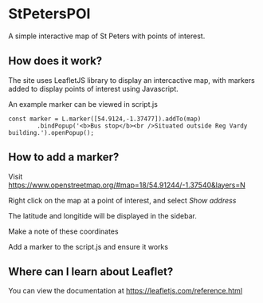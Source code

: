 # StPetersPOI

A simple interactive map of St Peters with points of interest.

## How does it work?

The site uses LeafletJS library to display an intercactive map, with markers added to display points of interest using Javascript.

An example marker can be viewed in script.js

```
const marker = L.marker([54.9124,-1.37477]).addTo(map)
		.bindPopup('<b>Bus stop</b><br />Situated outside Reg Vardy building.').openPopup();

```

## How to add a marker?

Visit https://www.openstreetmap.org/#map=18/54.91244/-1.37540&layers=N 

Right click on the map at a point of interest, and select *Show address*

The latitude and longitide will be displayed in the sidebar.

Make a note of these coordinates

Add a marker to the script.js and ensure it works

## Where can I learn about Leaflet?

You can view the documentation at https://leafletjs.com/reference.html



